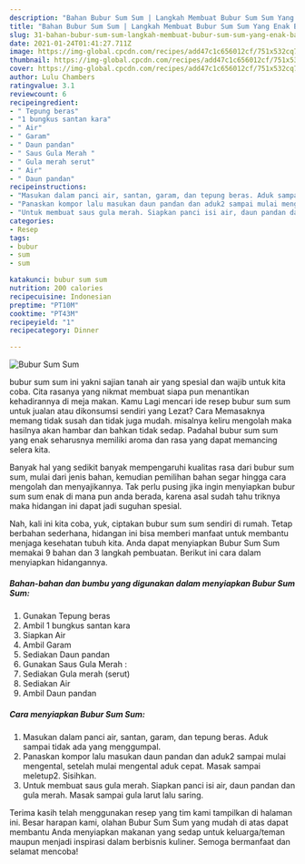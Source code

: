 ```yaml
---
description: "Bahan Bubur Sum Sum | Langkah Membuat Bubur Sum Sum Yang Enak Banget"
title: "Bahan Bubur Sum Sum | Langkah Membuat Bubur Sum Sum Yang Enak Banget"
slug: 31-bahan-bubur-sum-sum-langkah-membuat-bubur-sum-sum-yang-enak-banget
date: 2021-01-24T01:41:27.711Z
image: https://img-global.cpcdn.com/recipes/add47c1c656012cf/751x532cq70/bubur-sum-sum-foto-resep-utama.jpg
thumbnail: https://img-global.cpcdn.com/recipes/add47c1c656012cf/751x532cq70/bubur-sum-sum-foto-resep-utama.jpg
cover: https://img-global.cpcdn.com/recipes/add47c1c656012cf/751x532cq70/bubur-sum-sum-foto-resep-utama.jpg
author: Lulu Chambers
ratingvalue: 3.1
reviewcount: 6
recipeingredient:
- " Tepung beras"
- "1 bungkus santan kara"
- " Air"
- " Garam"
- " Daun pandan"
- " Saus Gula Merah "
- " Gula merah serut"
- " Air"
- " Daun pandan"
recipeinstructions:
- "Masukan dalam panci air, santan, garam, dan tepung beras. Aduk sampai tidak ada yang menggumpal."
- "Panaskan kompor lalu masukan daun pandan dan aduk2 sampai mulai mengental, setelah mulai mengental aduk cepat. Masak sampai meletup2. Sisihkan."
- "Untuk membuat saus gula merah. Siapkan panci isi air, daun pandan dan gula merah. Masak sampai gula larut lalu saring."
categories:
- Resep
tags:
- bubur
- sum
- sum

katakunci: bubur sum sum 
nutrition: 200 calories
recipecuisine: Indonesian
preptime: "PT10M"
cooktime: "PT43M"
recipeyield: "1"
recipecategory: Dinner

---
```



![Bubur Sum Sum](https://img-global.cpcdn.com/recipes/add47c1c656012cf/751x532cq70/bubur-sum-sum-foto-resep-utama.jpg)


bubur sum sum ini yakni sajian tanah air yang spesial dan wajib untuk kita coba. Cita rasanya yang nikmat membuat siapa pun menantikan kehadirannya di meja makan.
Kamu Lagi mencari ide resep bubur sum sum untuk jualan atau dikonsumsi sendiri yang Lezat? Cara Memasaknya memang tidak susah dan tidak juga mudah. misalnya keliru mengolah maka hasilnya akan hambar dan bahkan tidak sedap. Padahal bubur sum sum yang enak seharusnya memiliki aroma dan rasa yang dapat memancing selera kita.



Banyak hal yang sedikit banyak mempengaruhi kualitas rasa dari bubur sum sum, mulai dari jenis bahan, kemudian pemilihan bahan segar hingga cara mengolah dan menyajikannya. Tak perlu pusing jika ingin menyiapkan bubur sum sum enak di mana pun anda berada, karena asal sudah tahu triknya maka hidangan ini dapat jadi suguhan spesial.


Nah, kali ini kita coba, yuk, ciptakan bubur sum sum sendiri di rumah. Tetap berbahan sederhana, hidangan ini bisa memberi manfaat untuk membantu menjaga kesehatan tubuh kita. Anda dapat menyiapkan Bubur Sum Sum memakai 9 bahan dan 3 langkah pembuatan. Berikut ini cara dalam menyiapkan hidangannya.

<!--inarticleads1-->

##### Bahan-bahan dan bumbu yang digunakan dalam menyiapkan Bubur Sum Sum:

1. Gunakan  Tepung beras
1. Ambil 1 bungkus santan kara
1. Siapkan  Air
1. Ambil  Garam
1. Sediakan  Daun pandan
1. Gunakan  Saus Gula Merah :
1. Sediakan  Gula merah (serut)
1. Sediakan  Air
1. Ambil  Daun pandan




<!--inarticleads2-->

##### Cara menyiapkan Bubur Sum Sum:

1. Masukan dalam panci air, santan, garam, dan tepung beras. Aduk sampai tidak ada yang menggumpal.
1. Panaskan kompor lalu masukan daun pandan dan aduk2 sampai mulai mengental, setelah mulai mengental aduk cepat. Masak sampai meletup2. Sisihkan.
1. Untuk membuat saus gula merah. Siapkan panci isi air, daun pandan dan gula merah. Masak sampai gula larut lalu saring.




Terima kasih telah menggunakan resep yang tim kami tampilkan di halaman ini. Besar harapan kami, olahan Bubur Sum Sum yang mudah di atas dapat membantu Anda menyiapkan makanan yang sedap untuk keluarga/teman maupun menjadi inspirasi dalam berbisnis kuliner. Semoga bermanfaat dan selamat mencoba!
